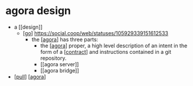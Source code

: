 # agora design

- a [[design]]
  - [[go]] https://social.coop/web/statuses/105929339151612533
    - the [[agora]] has three parts:
      - the [[agora]] proper, a high level description of an intent in the form of a [[contract]] and instructions contained in a git repository.
      - [[agora server]]
      - [[agora bridge]]
- [[pull]] [[agora]]


[//begin]: # "Autogenerated link references for markdown compatibility"
[go]: go "Go"
[agora]: agora "Agora"
[contract]: contract "CONTRACT"
[pull]: pull "Pull"
[//end]: # "Autogenerated link references"